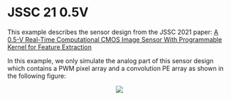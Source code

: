 # JSSC 21 0.5V

This example describes the sensor design from the JSSC 2021 paper: [A 0.5-V Real-Time Computational CMOS Image Sensor With Programmable Kernel for Feature Extraction](https://ieeexplore.ieee.org/document/9250500)

In this example, we only simulate the analog part of this sensor design which contains a PWM pixel
array and a convolution PE array as shown in the following figure:

<p align="center">
  <img src="https://user-images.githubusercontent.com/21286132/221304735-e6fb3361-6931-431e-8803-700e1d634c1b.png">
</p>
